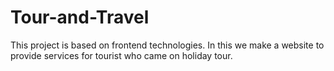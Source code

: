 # Tour-and-Travel
This project is based on frontend technologies. In this we make a website to provide services for tourist who came on holiday tour. 

